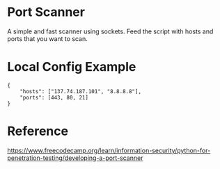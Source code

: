 # Port Scanner
A simple and fast scanner using sockets. Feed the script with hosts and ports that you want to scan.

# Local Config Example 
```
{
	"hosts": ["137.74.187.101", "8.8.8.8"],
	"ports": [443, 80, 21]
}
```
# Reference 
https://www.freecodecamp.org/learn/information-security/python-for-penetration-testing/developing-a-port-scanner